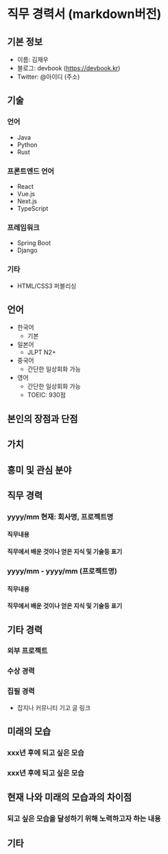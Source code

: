 # 직무 경력서 (markdown버전)

## 기본 정보
- 이름: 김재우
- 블로그: devbook (https://devbook.kr)
- Twitter: @아이디 (주소)

## 기술
### 언어
- Java
- Python
- Rust

### 프론트엔드 언어
- React
- Vue.js
- Next.js
- TypeScript

### 프레임워크
- Spring Boot
- Django

### 기타 
- HTML/CSS3 퍼블리싱

## 언어
- 한국어 
  - 기본
- 일본어
  - JLPT N2+
- 중국어
  - 간단한 일상회화 가능
- 영어
  - 간단한 일상회화 가능
  - TOEIC: 930점

## 본인의 장점과 단점

## 가치

## 흥미 및 관심 분야

## 직무 경력
### yyyy/mm 현재: 회사명, 프로젝트명
#### 직무내용
#### 직무에서 배운 것이나 얻은 지식 및 기술등 표기

### yyyy/mm - yyyy/mm (프로젝트명)
#### 직무내용
#### 직무에서 배운 것이나 얻은 지식 및 기술등 표기

## 기타 경력
### 외부 프로젝트

### 수상 경력

### 집필 경력
- 잡지나 커뮤니티 기고 글 링크

## 미래의 모습
### xxx년 후에 되고 싶은 모습
### xxx년 후에 되고 싶은 모습

## 현재 나와 미래의 모습과의 차이점
### 되고 싶은 모습을 달성하기 위해 노력하고자 하는 내용

## 기타
### 


